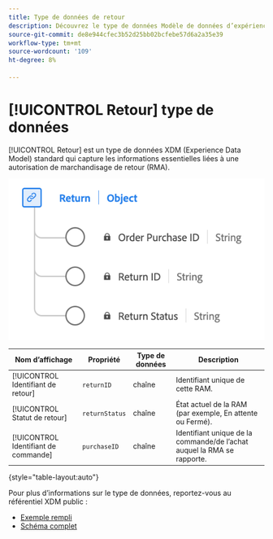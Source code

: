 ```yaml
---
title: Type de données de retour
description: Découvrez le type de données Modèle de données d’expérience de retour (XDM).
source-git-commit: de8e944cfec3b52d25bb02bcfebe57d6a2a35e39
workflow-type: tm+mt
source-wordcount: '109'
ht-degree: 8%

---
```


# [!UICONTROL Retour] type de données

[!UICONTROL Retour] est un type de données XDM (Experience Data Model) standard qui capture les informations essentielles liées à une autorisation de marchandisage de retour (RMA).

![Diagramme du type de données Retour .](../images/data-types/return.png)

| Nom d’affichage | Propriété | Type de données | Description |
|----------------------------------|----------------------|-----------|--------------------------------------------------|
| [!UICONTROL Identifiant de retour] | `returnID` | chaîne | Identifiant unique de cette RAM. |
| [!UICONTROL Statut de retour] | `returnStatus` | chaîne | État actuel de la RAM (par exemple, En attente ou Fermé). |
| [!UICONTROL Identifiant de commande] | `purchaseID` | chaîne | Identifiant unique de la commande/de l’achat auquel la RMA se rapporte. |

{style="table-layout:auto"}

Pour plus d’informations sur le type de données, reportez-vous au référentiel XDM public :

* [Exemple rempli](https://github.com/adobe/xdm/blob/master/components/datatypes/return.example.1.json)
* [Schéma complet](https://github.com/adobe/xdm/blob/master/components/datatypes/return.schema.json)

